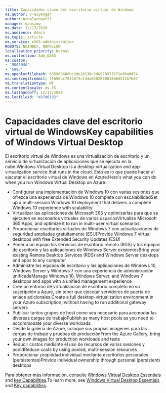 ```yaml
---
title: Capacidades clave del escritorio virtual de Windows
ms.author: v-aiyengar
author: AshaIyengar21
manager: dansimp
ms.date: 12/17/2020
ms.audience: Admin
ms.topic: article
ms.service: o365-administration
ROBOTS: NOINDEX, NOFOLLOW
localization_priority: Normal
ms.collection: Adm_O365
ms.custom:
- "9003940"
- "6995"
ms.openlocfilehash: b35986606bc2de28130c3de970973571ed040d54
ms.sourcegitcommit: ffb56bc78344f9c1d4a0302868818b64512b7b07
ms.translationtype: MT
ms.contentlocale: es-ES
ms.lasthandoff: 12/17/2020
ms.locfileid: "49706192"
---
```

# <a name="key-capabilities-of-windows-virtual-desktop"></a><span data-ttu-id="2b581-102">Capacidades clave del escritorio virtual de Windows</span><span class="sxs-lookup"><span data-stu-id="2b581-102">Key capabilities of Windows Virtual Desktop</span></span>

<span data-ttu-id="2b581-103">El escritorio virtual de Windows es una virtualización de escritorio y un servicio de virtualización de aplicaciones que se ejecuta en la nube.</span><span class="sxs-lookup"><span data-stu-id="2b581-103">Windows Virtual Desktop is a desktop-virtualization and app-virtualization service that runs in the cloud.</span></span> <span data-ttu-id="2b581-104">Esto es lo que puede hacer al ejecutar el escritorio virtual de Windows en Azure:</span><span class="sxs-lookup"><span data-stu-id="2b581-104">Here's what you can do when you run Windows Virtual Desktop on Azure:</span></span>

- <span data-ttu-id="2b581-105">Configurar una implementación de Windows 10 con varias sesiones que ofrezca una experiencia de Windows 10 completa con escalabilidad</span><span class="sxs-lookup"><span data-stu-id="2b581-105">Set up a multi-session Windows 10 deployment that delivers a complete Windows 10 experience with scalability</span></span>
- <span data-ttu-id="2b581-106">Virtualizar las aplicaciones de Microsoft 365 y optimizarlas para que se ejecuten en escenarios virtuales de varios usuarios</span><span class="sxs-lookup"><span data-stu-id="2b581-106">Virtualize Microsoft 365 Apps, and optimize it to run in multi-user virtual scenarios</span></span>
- <span data-ttu-id="2b581-107">Proporcionar escritorios virtuales de Windows 7 con actualizaciones de seguridad ampliadas gratuitamente (ESU)</span><span class="sxs-lookup"><span data-stu-id="2b581-107">Provide Windows 7 virtual desktops with free Extended Security Updates (ESU)</span></span>
- <span data-ttu-id="2b581-108">Poner a un equipo los servicios de escritorio remoto (RDS) y los equipos de escritorio y las aplicaciones de Windows Server existentes</span><span class="sxs-lookup"><span data-stu-id="2b581-108">Bring your existing Remote Desktop Services (RDS) and Windows Server desktops and apps to any computer</span></span>
- <span data-ttu-id="2b581-109">Administre los equipos de escritorio y las aplicaciones de Windows 10, Windows Server y Windows 7 con una experiencia de administración unificada</span><span class="sxs-lookup"><span data-stu-id="2b581-109">Manage Windows 10, Windows Server, and Windows 7 desktops and apps with a unified management experience</span></span>
- <span data-ttu-id="2b581-110">Cree un entorno de virtualización de escritorio completo en su suscripción a Azure, sin tener que ejecutar servidores de puerta de enlace adicionales.</span><span class="sxs-lookup"><span data-stu-id="2b581-110">Create a full desktop-virtualization environment in your Azure subscription, without having to run additional gateway servers</span></span>
- <span data-ttu-id="2b581-111">Publicar tantos grupos de host como sea necesario para acomodar las diversas cargas de trabajo</span><span class="sxs-lookup"><span data-stu-id="2b581-111">Publish as many host pools as you need to accommodate your diverse workloads</span></span>
- <span data-ttu-id="2b581-112">Desde la galería de Azure, coloque sus propias imágenes para las cargas de trabajo y pruebas de producción</span><span class="sxs-lookup"><span data-stu-id="2b581-112">From the Azure Gallery, bring your own images for production workloads and tests</span></span>
- <span data-ttu-id="2b581-113">Reducir costos mediante el uso de recursos de varias sesiones y poold</span><span class="sxs-lookup"><span data-stu-id="2b581-113">Reduce costs by using pooled, multi-session resources</span></span>
- <span data-ttu-id="2b581-114">Proporcionar propiedad individual mediante escritorios personales (persistentes)</span><span class="sxs-lookup"><span data-stu-id="2b581-114">Provide individual ownership through personal (persistent) desktops</span></span>

<span data-ttu-id="2b581-115">Para obtener más información, consulte [Windows Virtual Desktop Essentials](https://go.microsoft.com/fwlink/?linkid=2127033) and [key Capabilities](https://go.microsoft.com/fwlink/?linkid=2127033).</span><span class="sxs-lookup"><span data-stu-id="2b581-115">To learn more, see [Windows Virtual Desktop Essentials](https://go.microsoft.com/fwlink/?linkid=2127033) and [Key capabilities](https://go.microsoft.com/fwlink/?linkid=2127033).</span></span>

